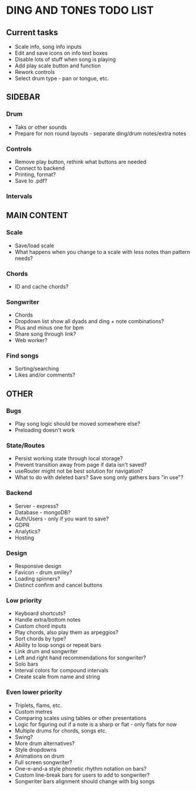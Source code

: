 # DING AND TONES TODO LIST

## Current tasks

* Scale info, song info inputs
* Edit and save icons on info text boxes
* Disable lots of stuff when song is playing
* Add play scale button and function
* Rework controls
* Select drum type - pan or tongue, etc.

## SIDEBAR

### Drum

* Taks or other sounds
* Prepare for non round layouts - separate ding/drum notes/extra notes

### Controls

* Remove play button, rethink what buttons are needed
* Connect to backend
* Printing, format?
* Save to .pdf?

### Intervals

## MAIN CONTENT

### Scale

* Save/load scale
* What happens when you change to a scale with less notes than pattern needs?

### Chords

* ID and cache chords?

### Songwriter

* Chords
* Dropdown list show all dyads and ding + note combinations?
* Plus and minus one for bpm
* Share song through link?
* Web worker?

### Find songs

* Sorting/searching
* Likes and/or comments?

## OTHER

### Bugs

* Play song logic should be moved somewhere else?
* Preloading doesn't work

### State/Routes

* Persist working state through local storage?
* Prevent transition away from page if data isn't saved?
* useRouter might not be best solution for navigation?
* What to do with deleted bars? Save song only gathers bars "in use"?

### Backend

* Server - express?
* Database - mongoDB?
* Auth/Users - only if you want to save?
* GDPR
* Analytics?
* Hosting

### Design

* Responsive design
* Favicon - drum smiley?
* Loading spinners?
* Distinct confirm and cancel buttons

### Low priority

* Keyboard shortcuts?
* Handle extra/bottom notes
* Custom chord inputs
* Play chords, also play them as arpeggios?
* Sort chords by type?
* Ability to loop songs or repeat bars
* Link drum and songwriter
* Left and right hand recommendations for songwriter?
* Solo bars
* Interval colors for compound intervals
* Create scale from name and string

### Even lower priority

* Triplets, flams, etc.
* Custom metres
* Comparing scales using tables or other presentations
* Logic for figuring out if a note is a sharp or flat - only flats for now
* Multiple drums for chords, songs etc.
* Swing?
* More drum alternatives?
* Style dropdowns
* Animations on drum
* Full screen songwriter?
* One-e-and-a style phonetic rhythm notation on bars?
* Custom line-break bars for users to add to songwriter?
* Songwriter bars alignment should change with big songs
